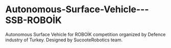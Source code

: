 # Autonomous-Surface-Vehicle---SSB-ROBOİK
Autonomous Surface Vehicle for ROBOİK competition organized by Defence industry of Turkey. Designed by SucooteRobotics team.
